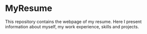 # MyResume
 This repository contains the webpage of my resume. Here I present information about myself, my work experience, skills and projects.
